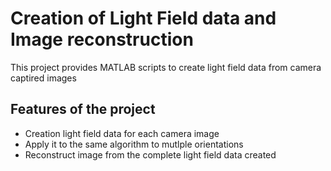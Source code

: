 # Creation of Light Field data and Image reconstruction
This project provides MATLAB scripts to create light field data from camera captired images
## Features  of the project
* Creation light field data for each camera image
* Apply it to the same algorithm to mutlple orientations
* Reconstruct image from the complete light field data created
